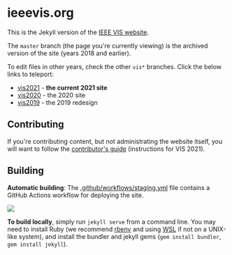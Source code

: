 # ieeevis.org

This is the Jekyll version of the [IEEE VIS website](http://ieeevis.org).

The `master` branch (the page you're currently viewing) is the archived version of the site (years 2018 and earlier).

To edit files in other years, check the other `vis*` branches.  Click the below links to teleport:
- [vis2021](https://github.com/ieee-vgtc/ieeevis.org/tree/vis2021) - **the current 2021 site**
- [vis2020](https://github.com/ieee-vgtc/ieeevis.org/tree/vis2020) - the 2020 site
- [vis2019](https://github.com/ieee-vgtc/ieeevis.org/tree/vis2019) - the 2019 redesign

## Contributing

If you're contributing content, but not administrating the website itself, you will want to follow the [contributor's guide](http://ieeevis.org/year/2021/info/contributing) (instructions for VIS 2021).

## Building

**Automatic building**: The [.github/workflows/staging.yml](/.github/workflows/staging.yml) file contains a GitHub Actions workflow for deploying the site.

![](https://github.com/ieee-vgtc/ieeevis.org/workflows/build%20staging/badge.svg)

**To build locally**, simply run `jekyll serve` from a command line.  You may need to install Ruby (we recommend [rbenv](https://github.com/rbenv/rbenv#readme) and using [WSL](https://docs.microsoft.com/en-us/windows/wsl/install-win10) if not on a UNIX-like system), and install the bundler and jekyll gems (`gem install bundler`, `gem install jekyll`).
